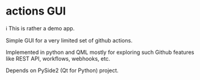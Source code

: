 # actions GUI

:information_source: This is rather a demo app.

Simple GUI for a very limited set of github actions.

Implemented in python and QML mostly for exploring such Github features like REST API, workflows, webhooks, etc.

Depends on PySide2 (Qt for Python) project.
